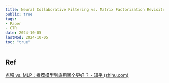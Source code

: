 ```yaml
---
title: Neural Collaborative Filtering vs. Matrix Factorization Revisited
public: true
tags:
- Paper
- CTR
date: 2024-10-05
lastMod: 2024-10-05
toc: "true"
---
```



## Ref
[点积 vs. MLP：推荐模型到底用哪个更好？ - 知乎 (zhihu.com)](https://zhuanlan.zhihu.com/p/143161957)